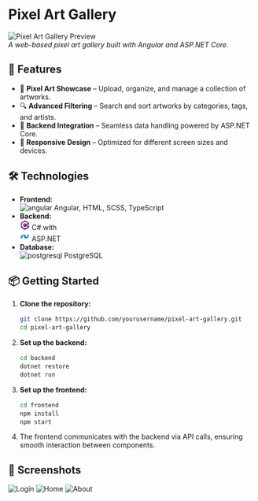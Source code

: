 # Pixel Art Gallery

![Pixel Art Gallery Preview](link-to-screenshot.png)  
*A web-based pixel art gallery built with Angular and ASP.NET Core.*

## 🚀 Features
- 🎨 **Pixel Art Showcase** – Upload, organize, and manage a collection of artworks.
- 🔍 **Advanced Filtering** – Search and sort artworks by categories, tags, and artists.
- 💾 **Backend Integration** – Seamless data handling powered by ASP.NET Core.
- 📱 **Responsive Design** – Optimized for different screen sizes and devices.

## 🛠 Technologies
- **Frontend:**  
  <img src="https://angular.io/assets/images/logos/angular/angular.svg" alt="angular" width="20" height="20"/> Angular, HTML, SCSS, TypeScript
- **Backend:**  
  <img src="https://raw.githubusercontent.com/devicons/devicon/master/icons/csharp/csharp-original.svg" alt="csharp" width="20" height="20"/> C# with  
  <img src="https://raw.githubusercontent.com/devicons/devicon/master/icons/dot-net/dot-net-original.svg" alt="dotnet" width="20" height="20"/> ASP.NET
- **Database:**  
  <img src="https://www.vectorlogo.zone/logos/postgresql/postgresql-icon.svg" alt="postgresql" width="20" height="20"/> PostgreSQL

## 📦 Getting Started
1. **Clone the repository:**
   ```sh
   git clone https://github.com/yourusername/pixel-art-gallery.git
   cd pixel-art-gallery
   ```
2. **Set up the backend:**
   ```sh
   cd backend
   dotnet restore
   dotnet run
   ```
3. **Set up the frontend:**
   ```sh
   cd frontend
   npm install
   npm start
   ```
4. The frontend communicates with the backend via API calls, ensuring smooth interaction between components.

## 📸 Screenshots
![Login](https://github.com/user-attachments/assets/6b79552e-92b3-480f-a3bb-7b091e684e20)
![Home](https://github.com/user-attachments/assets/8c67c230-1f16-42e7-9892-88dfee879a05)
![About](https://github.com/user-attachments/assets/9e186125-c64a-46d9-9ab5-8cf0651ae1fc)






